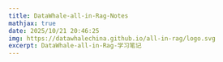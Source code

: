 ```yaml
---
title: DataWhale-all-in-Rag-Notes
mathjax: true
date: 2025/10/21 20:46:25
img: https://datawhalechina.github.io/all-in-rag/logo.svg
excerpt: DataWhale-all-in-Rag-学习笔记
---
```

